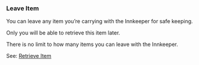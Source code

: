 ### Leave Item
You can leave any item you’re carrying with the Innkeeper for safe keeping.

Only you will be able to retrieve this item later.

There is no limit to how many items you can leave with the Innkeeper.

See: [Retrieve Item](retrieve_item.md)


